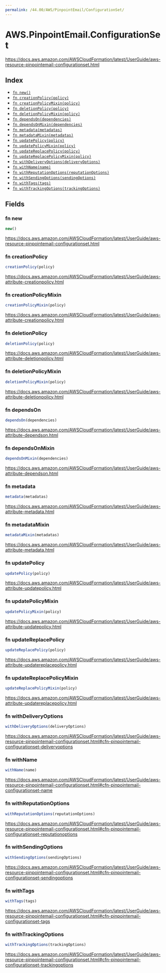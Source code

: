 ```yaml
---
permalink: /44.00/AWS/PinpointEmail/ConfigurationSet/
---
```


# AWS.PinpointEmail.ConfigurationSet

https://docs.aws.amazon.com/AWSCloudFormation/latest/UserGuide/aws-resource-pinpointemail-configurationset.html

## Index

* [`fn new()`](#fn-new)
* [`fn creationPolicy(policy)`](#fn-creationpolicy)
* [`fn creationPolicyMixin(policy)`](#fn-creationpolicymixin)
* [`fn deletionPolicy(policy)`](#fn-deletionpolicy)
* [`fn deletionPolicyMixin(policy)`](#fn-deletionpolicymixin)
* [`fn dependsOn(dependencies)`](#fn-dependson)
* [`fn dependsOnMixin(dependencies)`](#fn-dependsonmixin)
* [`fn metadata(metadatas)`](#fn-metadata)
* [`fn metadataMixin(metadatas)`](#fn-metadatamixin)
* [`fn updatePolicy(policy)`](#fn-updatepolicy)
* [`fn updatePolicyMixin(policy)`](#fn-updatepolicymixin)
* [`fn updateReplacePolicy(policy)`](#fn-updatereplacepolicy)
* [`fn updateReplacePolicyMixin(policy)`](#fn-updatereplacepolicymixin)
* [`fn withDeliveryOptions(deliveryOptions)`](#fn-withdeliveryoptions)
* [`fn withName(name)`](#fn-withname)
* [`fn withReputationOptions(reputationOptions)`](#fn-withreputationoptions)
* [`fn withSendingOptions(sendingOptions)`](#fn-withsendingoptions)
* [`fn withTags(tags)`](#fn-withtags)
* [`fn withTrackingOptions(trackingOptions)`](#fn-withtrackingoptions)

## Fields

### fn new

```ts
new()
```

https://docs.aws.amazon.com/AWSCloudFormation/latest/UserGuide/aws-resource-pinpointemail-configurationset.html

### fn creationPolicy

```ts
creationPolicy(policy)
```

https://docs.aws.amazon.com/AWSCloudFormation/latest/UserGuide/aws-attribute-creationpolicy.html

### fn creationPolicyMixin

```ts
creationPolicyMixin(policy)
```

https://docs.aws.amazon.com/AWSCloudFormation/latest/UserGuide/aws-attribute-creationpolicy.html

### fn deletionPolicy

```ts
deletionPolicy(policy)
```

https://docs.aws.amazon.com/AWSCloudFormation/latest/UserGuide/aws-attribute-deletionpolicy.html

### fn deletionPolicyMixin

```ts
deletionPolicyMixin(policy)
```

https://docs.aws.amazon.com/AWSCloudFormation/latest/UserGuide/aws-attribute-deletionpolicy.html

### fn dependsOn

```ts
dependsOn(dependencies)
```

https://docs.aws.amazon.com/AWSCloudFormation/latest/UserGuide/aws-attribute-dependson.html

### fn dependsOnMixin

```ts
dependsOnMixin(dependencies)
```

https://docs.aws.amazon.com/AWSCloudFormation/latest/UserGuide/aws-attribute-dependson.html

### fn metadata

```ts
metadata(metadatas)
```

https://docs.aws.amazon.com/AWSCloudFormation/latest/UserGuide/aws-attribute-metadata.html

### fn metadataMixin

```ts
metadataMixin(metadatas)
```

https://docs.aws.amazon.com/AWSCloudFormation/latest/UserGuide/aws-attribute-metadata.html

### fn updatePolicy

```ts
updatePolicy(policy)
```

https://docs.aws.amazon.com/AWSCloudFormation/latest/UserGuide/aws-attribute-updatepolicy.html

### fn updatePolicyMixin

```ts
updatePolicyMixin(policy)
```

https://docs.aws.amazon.com/AWSCloudFormation/latest/UserGuide/aws-attribute-updatepolicy.html

### fn updateReplacePolicy

```ts
updateReplacePolicy(policy)
```

https://docs.aws.amazon.com/AWSCloudFormation/latest/UserGuide/aws-attribute-updatereplacepolicy.html

### fn updateReplacePolicyMixin

```ts
updateReplacePolicyMixin(policy)
```

https://docs.aws.amazon.com/AWSCloudFormation/latest/UserGuide/aws-attribute-updatereplacepolicy.html

### fn withDeliveryOptions

```ts
withDeliveryOptions(deliveryOptions)
```

https://docs.aws.amazon.com/AWSCloudFormation/latest/UserGuide/aws-resource-pinpointemail-configurationset.html#cfn-pinpointemail-configurationset-deliveryoptions

### fn withName

```ts
withName(name)
```

https://docs.aws.amazon.com/AWSCloudFormation/latest/UserGuide/aws-resource-pinpointemail-configurationset.html#cfn-pinpointemail-configurationset-name

### fn withReputationOptions

```ts
withReputationOptions(reputationOptions)
```

https://docs.aws.amazon.com/AWSCloudFormation/latest/UserGuide/aws-resource-pinpointemail-configurationset.html#cfn-pinpointemail-configurationset-reputationoptions

### fn withSendingOptions

```ts
withSendingOptions(sendingOptions)
```

https://docs.aws.amazon.com/AWSCloudFormation/latest/UserGuide/aws-resource-pinpointemail-configurationset.html#cfn-pinpointemail-configurationset-sendingoptions

### fn withTags

```ts
withTags(tags)
```

https://docs.aws.amazon.com/AWSCloudFormation/latest/UserGuide/aws-resource-pinpointemail-configurationset.html#cfn-pinpointemail-configurationset-tags

### fn withTrackingOptions

```ts
withTrackingOptions(trackingOptions)
```

https://docs.aws.amazon.com/AWSCloudFormation/latest/UserGuide/aws-resource-pinpointemail-configurationset.html#cfn-pinpointemail-configurationset-trackingoptions